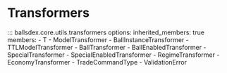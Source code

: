 # Transformers

::: ballsdex.core.utils.transformers
    options:
        inherited_members: true
        members:
            - T
            - ModelTransformer
            - BallInstanceTransformer
            - TTLModelTransformer
            - BallTransformer
            - BallEnabledTransformer
            - SpecialTransformer
            - SpecialEnabledTransformer
            - RegimeTransformer
            - EconomyTransformer
            - TradeCommandType
            - ValidationError
